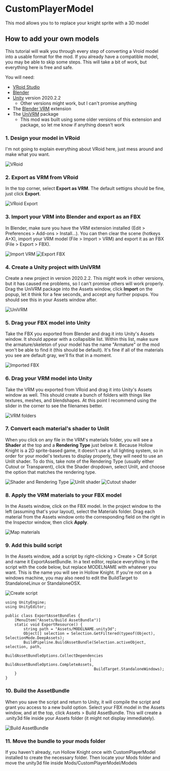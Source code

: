 # CustomPlayerModel

This mod allows you to to replace your knight sprite with a 3D model

## How to add your own models
This tutorial will walk you through every step of converting a Vroid model into a usable format for the mod.
If you already have a compatible model, you may be able to skip some steps.
This will take a bit of work, but everything here is free and safe.


You will need:
- [VRoid Studio](https://store.steampowered.com/app/1486350/VRoid_Studio_v210/)
- [Blender](https://www.blender.org/download/)
- [Unity](https://unity.com/releases/editor/whats-new/2020.2.2) version 2020.2.2
	- Other versions might work, but I can't promise anything
- The [Blender VRM](https://extensions.blender.org/add-ons/vrm/) extension
- The [UniVRM](https://github.com/vrm-c/UniVRM/releases) package
	- This mod was built using some older versions of this extension and package, so let me know if anything doesn't work


### 1. Design your model in VRoid
I'm not going to explain everything about VRoid here, just mess around and make what you want.

![VRoid](Tutorial/Vroid_design.png)


### 2. Export as VRM from VRoid
In the top corner, select **Export as VRM**. The default settigns should be fine, just click **Export**.

![VRoid Export](Tutorial/Vroid_export.png)


### 3. Import your VRM into Blender and export as an FBX
In Blender, make sure you have the VRM extension installed (Edit > Preferences > Add-ons > Install...).
You can then clear the scene (hotkeys A+X), import your VRM model (File > Import > VRM) and export it as an FBX (File > Export > FBX).

![Import VRM](Tutorial/Blender_import.png) ![Export FBX](Tutorial/Blender_export.png)


### 4. Create a Unity project with UniVRM
Create a new project in version 2020.2.2. This *might* work in other versions, but it has caused me problems, so I can't promise others will work properly.
Drag the UniVRM package into the Assets window, click **Import** on the popup, let it think for a few seconds, and accept any further popups.
You should see this in your Assets window after.

![UniVRM](Tutorial/UniVRM.png)


### 5. Drag your FBX model into Unity
Take the FBX you exported from Blender and drag it into Unity's Assets window. It should appear with a collapsible list.
Within this list, make sure the armature/skeleton of your model has the name "Armature" or the mod won't be able to find it (this should be default).
It's fine if all of the materials you see are default gray, we'll fix that in a moment.

![Imported FBX](Tutorial/Unity_grays.png)


### 6. Drag your VRM model into Unity
Take the VRM you exported from VRoid and drag it into Unity's Assets window as well. This should create a bunch of folders with things like textures, meshes, and blendshapes.
At this point I recommend using the slider in the corner to see the filenames better.

![VRM folders](Tutorial/Unity_folders.png)


### 7. Convert each material's shader to Unlit
When you click on any file in the VRM's materials folder, you will see a **Shader** at the top and a **Rendering Type** just below it.
Because Hollow Knight is a 2D sprite-based game, it doesn't use a full lighting system, so in order for your model's textures to display properly, they will need to use an Unlit shader.
To do this, take note of the Rendering Type (usually either Cutout or Transparent), click the Shader dropdown, select Unlit, and choose the option that matches the rendering type.

![Shader and Rendering Type](Tutorial/VRM_shader.png) ![Unlit shader](Tutorial/Shaders_unlit.png) ![Cutout shader](Tutorial/Cutout_shader.png)


### 8. Apply the VRM materials to your FBX model
In the Assets window, click on the FBX model. In the project window to the left (assuming that's your layout), select the Materials folder.
Drag each material from the Assets window onto the corresponding field on the right in the Inspector window, then click **Apply**.

![Map materials](Tutorial/Material_mapping.png)


### 9. Add this build script
In the Assets window, add a script by right-clicking > Create > C# Script and name it ExportAssetBundle. In a text editor, replace everything in the script with the code below, but replace MODELNAME with whatever you want.
This is the name you will see in Hollow Knight. If you're not on a windows machine, you may also need to edit the BuildTarget to StandaloneLinux or StandaloneOSX.

![Create script](Tutorial/Create_script.png)
```
using UnityEngine;
using UnityEditor;

public class ExportAssetBundles {
    [MenuItem("Assets/Build AssetBundle")]
    static void ExportResource() {
        string path = "Assets/MODELNAME.unity3d";
        Object[] selection = Selection.GetFiltered(typeof(Object), SelectionMode.DeepAssets);
        BuildPipeline.BuildAssetBundle(Selection.activeObject, selection, path,
                                       BuildAssetBundleOptions.CollectDependencies
                                     | BuildAssetBundleOptions.CompleteAssets,
                                       BuildTarget.StandaloneWindows);
    }
}
```


### 10. Build the AssetBundle
When you save the script and return to Unity, it will compile the script and grant you access to a new build option.
Select your FBX model in the Assets window, and at the top, click Assets > Build AssetBundle.
This will create a .unity3d file inside your Assets folder (it might not display immediately).

![Build AssetBundle](Tutorial/Build_AssetBundle.png)


### 11. Move the bundle to your mods folder
If you haven't already, run Hollow Knight once with CustomPlayerModel installed to create the necessary folder.
Then locate your Mods folder and move the unity3d file inside Mods/CustomPlayerModel/Models
